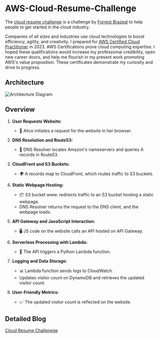 # AWS-Cloud-Resume-Challenge

The [cloud resume challenge](https://cloudresumechallenge.dev/) is a challenge by [Forrest Brazeal](https://twitter.com/forrestbrazeal) to help people to get started in the cloud industry.  

Companies of all sizes and industries use cloud technologies to boost efficiency, agility, and creativity. I prepared for [AWS Certified Cloud Practitioner](https://aws.amazon.com/certification/certified-cloud-practitioner/) in 2023. AWS Certifications prove cloud computing expertise. I hoped these qualifications would increase my professional credibility, open new career doors, and help me flourish in my present work promoting AWS's value proposition. These certificates demonstrate my curiosity and drive to progress.


## Architecture

![Architecture Diagram](https://file.notion.so/f/f/6c0da47d-0ecd-43be-af30-cfa44ecc34ee/a359de65-2de9-49a8-9f20-ac2288e2787a/Untitled.png?id=382d99b3-3bf2-4d8c-95cb-9e8f3018c064&table=block&spaceId=6c0da47d-0ecd-43be-af30-cfa44ecc34ee&expirationTimestamp=1701907200000&signature=uZxe4SdS9VVzAH7uBh5YtfwS56X9hJHuQ5ZNylBTsNA&downloadName=Untitled.png)

## Overview

1. **User Requests Website:**
   - 👧 Alice initiates a request for the website in her browser.

2. **DNS Resolution and Route53:**
   - 🔄 DNS Resolver locates Amazon's nameservers and queries A records in Route53.

3. **CloudFront and S3 Buckets:**
   - 🌍 A records map to CloudFront, which routes traffic to S3 buckets.

4. **Static Webpage Hosting:**
   - 📦 S3 bucket www. redirects traffic to an S3 bucket hosting a static webpage.
   - DNS Resolver returns the request to the DNS client, and the webpage loads.

5. **API Gateway and JavaScript Interaction:**
   - 🖥️ JS code on the website calls an API hosted on API Gateway.

6. **Serverless Processing with Lambda:**
   - 🚀 The API triggers a Python Lambda function.

7. **Logging and Data Storage:**
   - 📊 Lambda function sends logs to CloudWatch.
   - Updates visitor count on DynamoDB and retrieves the updated visitor count.

8. **User-Friendly Metrics:**
   - 📈 The updated visitor count is reflected on the website.





## Detailed Blog 
[Cloud Resume Challenege](https://nishantgautam.notion.site/Cloud-Resume-Challenge-e1817d780cc14d8c91dc7d2b642e0d57?pvs=4)
